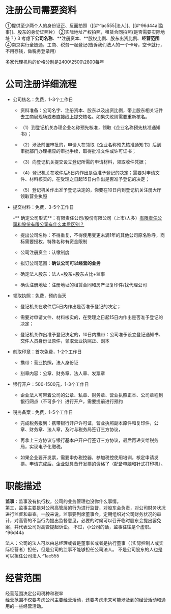 # 注册公司需要资料
①提供至少两个人的身份证正、反面拍照（[[#^1ac555|法人]]、[[#^96d44a|监事]]、股东的身份证照片）
②实际地址产权拍照，租赁合同拍照{是否需要实际地址？}
3 考虑下**公司名称**、**注册资本、**股权比例、股东出资比例、**经营范围**
④南京实行全链通，工商、税务一起登记(告诉我们法人的一个卡号，空卡就行，不用存钱，做税务登录用)


多家代理机构的价格分别是2400\2500\2800每年

# 公司注册详细流程

- 公司核名：免费，1-3个工作日

  - 资料准备：公司名字、注册资本、股东以及出资比例，带上股东相关证件去工商局现场或者直接线上提交核名。如果失败则需要重新核名。

  - （1）到登记机关办理企业名称预先核准，领取《企业名称预先核准通知书》；

  - （2）涉及前置审批的，申请人在领取《企业名称预先核准通知书》后到审批部门办理相应的审批手续，取得批准文件或许可证书；

  - （3）向登记机关提交设立登记所需的申请材料，领取收件凭据；

  - （4）登记机关在收件后5日内作出是否准予登记的决定；需要对申请文件、材料核实的，在受理之日起15日内作出是否准予登记的决定；

  - （5）登记机关作出准予登记决定的，你要在10日内到登记机关注册大厅领取营业执照

- 提交材料：免费，3-5个工作日

  -** 确定公司形式**：有限责任公司/股份有限公司（上市/人多）[有限责任公司和股份有限公司有什么本质区别？](https://www.zhihu.com/question/21921556/answer/20054873) 

  - 提出公司名称：不得重复，不得使用变更未满1年的其他公司原名称呼，商标需要授权，特殊名称有资金限制

  - 公司注册资金：认缴制度

  - 拟订公司范围：**确认公司可以经营的业务**

  - 确定法人股东：法人+股东+股东占比+监事

  - 确认注册地址：注册地址的租赁合同和房产证复印件/找代理公司

- 领取执照：免费，预约当天

  - 登记机关在收件后5日内作出是否准予登记的决定；

  - 需要对申请文件、材料核实的，在受理之日起15日内作出是否准予登记的决定；

  - 登记机关作出准予登记决定的，10日内携带：公司准予设立登记通知书、交件人员身份证原件，领取营业执照正、副本

- 刻取印章：首次免费，1-2个工作日

  - 携带：营业执照，法人身份证

  - 刻章内容：公章、财务章、法人章、发票章

- 银行开户：500-1500元，1-3个工作日

  - 企业法人可带着公司的公章、私章、财务章、营业执照正本、公司章程到银行网点（不可多个）进行开户，需要提前进行预约

- 税务备案：免费，1-5个工作日

  - 完成税务报到：携带银行开户许可证，营业执照副本原件和复印件，公章、财务章、法人章，及时与税务局签订三方协议，

  - 再拿上三方协议与银行基本户开户行签订三方协议，最后再递交给税务局，实现电子化缴税。

  - 如果企业要开发票，需要申办税控器，参加税控使用培训，核定申请发票。申请完成后，企业就具备开发票的资格了（配备电脑和针式打印机）。

# 职能描述

**监事**：监事没有执行权，公司的业务管理也没你什么事情。  
第三，监事主要是对公司高管层的行为进行监督，对股东会负责，对公司财务状况进行监督和审查。一般来说，监事要列席董事会，定期组织对公司财务状况的审计，对高管的不当行为提出监督意见，必要的时候可以召开临时股东会提出罢免案，并代表公司对高管提起诉讼。
不过，小公司的话，监事往往是个虚职。 ^96d44a

法人：公司的法人可以由总经理或者是董事长或者是执行董事（（实际控制人或实际经营者）担任，但是公司的监事不能够担任公司法人。
不是公司股东的人也是可以担任公司法人 ^1ac555

# 经营范围
经营范围决定公司税种和税率  
经营范围不仅要考虑公司主要经营活动，还要考虑未来可能涉及到的经营活动和通用的一些经营活动。